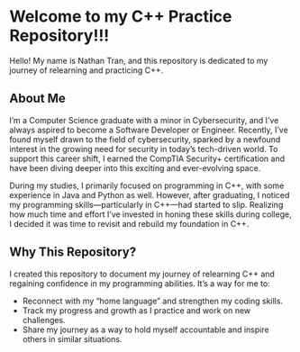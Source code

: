 # Welcome to my C++ Practice Repository!!!
Hello! My name is Nathan Tran, and this repository is dedicated to my journey of relearning and practicing C++.

## About Me
I’m a Computer Science graduate with a minor in Cybersecurity, and I’ve always aspired to become a Software Developer or Engineer. Recently, I’ve found myself drawn to the field of cybersecurity, sparked by a newfound interest in the growing need for security in today’s tech-driven world. To support this career shift, I earned the CompTIA Security+ certification and have been diving deeper into this exciting and ever-evolving space.

During my studies, I primarily focused on programming in C++, with some experience in Java and Python as well. However, after graduating, I noticed my programming skills—particularly in C++—had started to slip. Realizing how much time and effort I’ve invested in honing these skills during college, I decided it was time to revisit and rebuild my foundation in C++.

## Why This Repository?
I created this repository to document my journey of relearning C++ and regaining confidence in my programming abilities. It’s a way for me to:

- Reconnect with my “home language” and strengthen my coding skills.
- Track my progress and growth as I practice and work on new challenges.
- Share my journey as a way to hold myself accountable and inspire others in similar situations.
